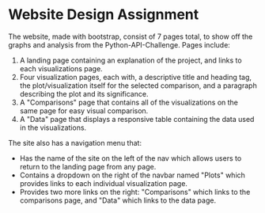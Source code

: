 # Website Design Assignment

The website, made with bootstrap, consist of 7 pages total, to show off the graphs and analysis from the Python-API-Challenge. Pages include:

  1. A landing page containing an explanation of the project, and links to each visualizations page.
  2. Four visualization pages, each with, a descriptive title and heading tag, the plot/visualization itself for the selected comparison, and a paragraph describing the plot and its significance.
  3. A "Comparisons" page that contains all of the visualizations on the same page for easy visual comparison. 
  4. A "Data" page that displays a responsive table containing the data used in the visualizations.

The site also has a navigation menu that:
  - Has the name of the site on the left of the nav which allows users to return to the landing page from any page.
  - Contains a dropdown on the right of the navbar named "Plots" which provides links to each individual visualization page.
  - Provides two more links on the right: "Comparisons" which links to the comparisons page, and "Data" which links to the data page.